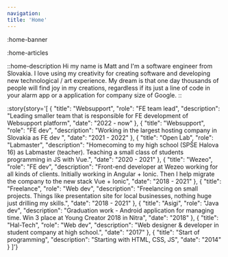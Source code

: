 ```yaml
---
navigation:
title: 'Home'
---
```


:home-banner

:home-articles

::home-description
Hi my name is Matt and I'm a software engineer from Slovakia. I love using my creativity
for creating software and developing new technological / art experience. My dream is that
one day thousands of people will find joy in my creations, regardless if its just a line
of code in your alarm app or a application for company size of Google.
::


:story{story='[
  {
    "title": "Websupport",
    "role": "FE team lead",
    "description": "Leading smaller team that is responsible for FE development of Websupport platform",
    "date": "2022 - now"
  },
  {
    "title": "Websupport",
    "role": "FE dev",
    "description": "Working in the largest hosting company in Slovakia as FE dev ",
    "date": "2021 - 2022"
  },
  {
    "title": "Open Lab",
    "role": "Labmaster",
    "description": "Homecoming to my high school (SPŠE Halova 16) as Labmaster (teacher). Teaching a small class of students programming in JS with Vue.",
    "date": "2020 - 2021"
  },
  {
    "title": "Wezeo",
    "role": "FE dev",
    "description": "Front-end developer at Wezeo working for all kinds of clients. Initially working in Angular + Ionic. Then I help migrate the company to the new stack Vue + Ionic",
    "date": "2018 - 2021"
  },
  {
    "title": "Freelance",
    "role": "Web dev",
    "description": "Freelancing on small projects. Things like presentation site for local businesses, nothing huge just drilling my skills.",
    "date": "2018 - 2021"
  },
  {
    "title": "Asigi",
    "role": "Java dev",
    "description": "Graduation work - Android application for managing time. Win 3 place at Young Creator 2018 in Nitra",
    "date": "2018"
  },
  {
    "title": "Hal-Tech",
    "role": "Web dev",
    "description": "Web designer & developer in student company at high school.",
    "date": "2017"
  },
  {
    "title": "Start of programming",
    "description": "Starting with HTML, CSS, JS",
    "date": "2014"
  }
]'}
